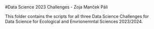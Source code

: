 #Data Science 2023 Challenges - Zoja Manček Páli

This folder contains the scripts for all three Data Science Challenges for Data Science for Ecological and Envrionemntal Sciences 2023/2024. 